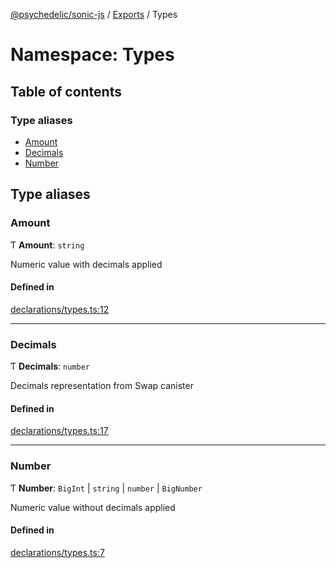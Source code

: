 [@psychedelic/sonic-js](../README.md) / [Exports](../modules.md) / Types

# Namespace: Types

## Table of contents

### Type aliases

- [Amount](Types.md#amount)
- [Decimals](Types.md#decimals)
- [Number](Types.md#number)

## Type aliases

### Amount

Ƭ **Amount**: `string`

Numeric value with decimals applied

#### Defined in

[declarations/types.ts:12](https://github.com/Psychedelic/sonic-js/blob/33e2dd1/src/declarations/types.ts#L12)

___

### Decimals

Ƭ **Decimals**: `number`

Decimals representation from Swap canister

#### Defined in

[declarations/types.ts:17](https://github.com/Psychedelic/sonic-js/blob/33e2dd1/src/declarations/types.ts#L17)

___

### Number

Ƭ **Number**: `BigInt` \| `string` \| `number` \| `BigNumber`

Numeric value without decimals applied

#### Defined in

[declarations/types.ts:7](https://github.com/Psychedelic/sonic-js/blob/33e2dd1/src/declarations/types.ts#L7)
